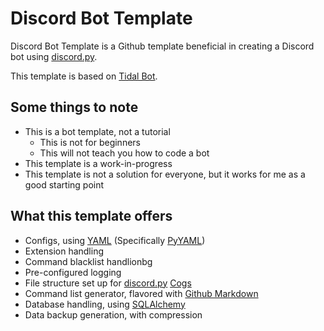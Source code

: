 # Discord Bot Template

Discord Bot Template is a Github template beneficial in creating a Discord bot using [discord.py](https://github.com/Rapptz/Discord.py).

This template is based on [Tidal Bot](https://github.com/MiningMark48/Tidal-Bot).

## Some things to note
- This is a bot template, not a tutorial
  - This is not for beginners
  - This will not teach you how to code a bot
- This template is a work-in-progress 
- This template is not a solution for everyone, but it works for me as a good starting point

## What this template offers
- Configs, using [YAML](https://yaml.org/) (Specifically [PyYAML](https://pypi.org/search/?q=pyyaml))
- Extension handling
- Command blacklist handlionbg
- Pre-configured logging
- File structure set up for [discord.py](https://github.com/Rapptz/Discord.py) [Cogs](https://discordpy.readthedocs.io/en/latest/ext/commands/cogs.html?highlight=cogs)
- Command list generator, flavored with [Github Markdown](https://guides.github.com/features/mastering-markdown/)
- Database handling, using [SQLAlchemy](https://pypi.org/project/sqlalchemy/)
- Data backup generation, with compression

